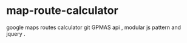 # map-route-calculator
google maps routes calculator git GPMAS api , modular js pattern and jquery .

